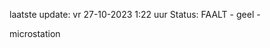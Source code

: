laatste update: 
vr 27-10-2023  1:22   uur 
Status: FAALT - geel - 
<div class="service R">microstation</div>